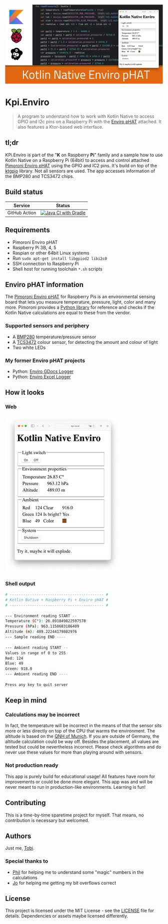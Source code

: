 ![Logo](__docs/socialmedia.png)

# Kpi.Enviro

> A  program to understand how to work with Kotlin Native to access GPIO and I2c pins on a Raspberry Pi with the [Enviro pHAT](https://learn.pimoroni.com/article/getting-started-with-enviro-phat) attached. It also features a Ktor-based web interface.

## tl;dr

KPi.Enviro is part of the "**K** on Raspberry **Pi**" family and a sample how to use Kotlin Native on a Raspberry Pi (64bit) to access and control attached [Pimoroni Enviro  pHAT](https://learn.pimoroni.com/article/getting-started-with-enviro-phat) using the GPIO and IC2 pins. It's build on top of the [ktgpio](https://github.com/ktgpio/ktgpio/) library. Not all sensors are used. The app accesses information of the BMP280 and TCS3472 chips.

## Build status

| Service       |Status|
|---------------|-----|
| GitHub Action |[![Java CI with Gradle](https://github.com/tscholze/kotlin-kpi-native-enviro/actions/workflows/gradle-build.yml/badge.svg)](https://github.com/tscholze/kotlin-kpi-native-enviro/actions/workflows/gradle-build.yml)|

## Requirements
- Pimoroni Enviro pHAT
- Raspberry Pi 3B, 4, 5
- Raspian or other 64bit Linux systems
- Run `sudo apt-get install libgpiod2 libi2c0`
- SSH connection to Raspberry Pi
- Shell host for running toolchain `*.sh` scripts

## Enviro pHAT information
The [Pimoroni Enviro pHAT](https://learn.pimoroni.com/article/getting-started-with-enviro-phat) for Raspberry Pis is an environmental sensing board that lets you measure temperature, pressure, light, color and many more.
Pimoroni provides a [Python library](https://github.com/pimoroni/enviro-phat) for reference and checks if the Kotlin Native calculations are equal to these from the vendor.

### Supported sensors and periphery
- A [BMP280](https://cdn-shop.adafruit.com/datasheets/BST-BMP280-DS001-11.pdf) temperature/pressure sensor
- A [TCS3472](https://cdn-shop.adafruit.com/datasheets/TCS34725.pdf) colour sensor, for detecting the amount and colour of light
- Two white LEDs 

### My former Enviro pHAT projects
- Python: [Enviro GDocs Logger](https://github.com/tscholze/python-enviro-gdocs-logger)
- Python: [Enviro Excel Logger](https://github.com/tscholze/python-enviro-excel-online-logger)

## How it looks
### Web
![Web screenshot](__docs/web-shrinked.png)

### Shell output
```bash
# ------------------------------------------ #
# Kotlin Native + Raspberry Pi + Enviro pHAT #
# ------------------------------------------ #

--- Environment reading START --
Temperature (C°): 26.891849822597578
Pressure (hPa): 963.1150683186409
Altitude (m): 489.22244179802976
--- Sample reading END ----

--- Ambient reading START --
Values in range of 0 to 255
Red: 124
Blue: 49
Green: 918.0
--- Ambient reading END ----

Press any key to quit server
```

## Keep in mind

### Calculations may be incorrect
In fact, the temperature will be incorrect in the means of that the sensor sits more or less directly on top of the CPU that warms the environment. The altitude is based on the [QNH of Munich](https://www.dwd.de/DE/fachnutzer/luftfahrt/teaser/luftsportberichte/qnh_sued_node.html;jsessionid=6AE20EA1CBE7EB543CB7AD6A59EACBEF.live31083). If you are outside of Germany, the altitude calculation could be way off.
Besides the placement, all values are tested but could be nevertheless incorrect. Please check algorithms and do never use these values for more than playing around with sensors.

### Not production ready
This app is purely build for educational usage! All features have room for improvements or could be done more elegant. This app was and will be never meant to run in production-like environments. 
Learning is fun!

## Contributing

This is a time-by-time sparetime project for myself. That means, no contribution is necessary but welcomed.

## Authors

Just me, [Tobi]([https://tscholze.github.io).

### Special thanks to

- [Phil](https://www.github.com/somberland) for helping me to understand some "magic" numbers in the calculations
- [Jo](https://www.github.com/dunkelstern) for helping me getting my bit overflows correct

## License

This project is licensed under the MIT License - see the [LICENSE](LICENSE) file for details.
Dependencies or assets maybe licensed differently.
